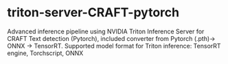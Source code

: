 # triton-server-CRAFT-pytorch
Advanced inference pipeline using NVIDIA Triton Inference Server for CRAFT Text detection (Pytorch), included converter from Pytorch (.pth)-> ONNX -> TensorRT. Supported model format for Triton inference: TensorRT engine, Torchscript, ONNX
